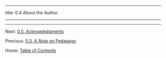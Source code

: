 ----------

title: 0.4 About the Author

----------



----------

Next: [0.5. Acknowledgments](0.5_acknowledgments.md)

Previous: [0.3. A Note on Pedagogy](0.3_a_note_on_pedagogy.md)

Home: [Table of Contents](../README.md)
